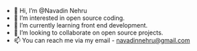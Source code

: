 - 👋 Hi, I’m @Navadin Nehru
- 👀 I’m interested in open source coding.
- 🌱 I’m currently learning front end development.
- 💞️ I’m looking to collaborate on open source projects.
- 📫 You can reach me via my email - navadinnehru@gmail.com

<!---
NavadinNehru/NavadinNehru is a ✨ special ✨ repository because its `README.md` (this file) appears on your GitHub profile.
You can click the Preview link to take a look at your changes.
--->
